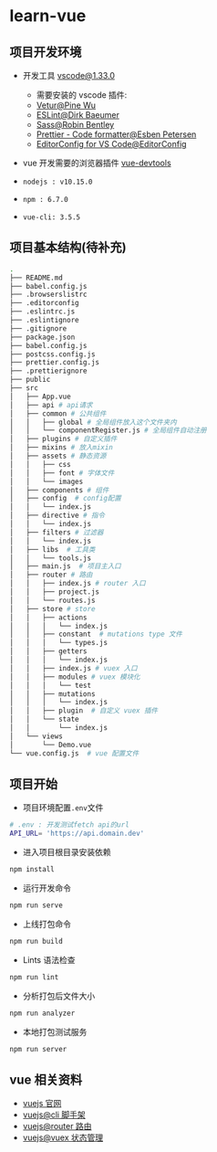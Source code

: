 # learn-vue

## 项目开发环境

- 开发工具 [vscode@1.33.0](https://code.visualstudio.com/)

  - 需要安装的 vscode 插件:
  - [Vetur@Pine Wu](https://marketplace.visualstudio.com/items?itemName=octref.vetur)
  - [ESLint@Dirk Baeumer](https://marketplace.visualstudio.com/items?itemName=dbaeumer.vscode-eslint)
  - [Sass@Robin Bentley](https://marketplace.visualstudio.com/items?itemName=robinbentley.sass-indented)
  - [Prettier - Code formatter@Esben Petersen](https://marketplace.visualstudio.com/items?itemName=esbenp.prettier-vscode)
  - [EditorConfig for VS Code@EditorConfig](https://marketplace.visualstudio.com/items?itemName=EditorConfig.EditorConfig)

- vue 开发需要的浏览器插件 [vue-devtools](https://github.com/vuejs/vue-devtools)
- `nodejs : v10.15.0`
- `npm : 6.7.0`
- `vue-cli: 3.5.5`

## 项目基本结构(待补充)

```bash
.
├── README.md
├── babel.config.js
├── .browserslistrc
├── .editorconfig
├── .eslintrc.js
├── .eslintignore
├── .gitignore
├── package.json
├── babel.config.js
├── postcss.config.js
├── prettier.config.js
├── .prettierignore
├── public
├── src
│   ├── App.vue
│   ├── api # api请求
│   ├── common # 公共组件
│   │   ├── global # 全局组件放入这个文件夹内
│   │   └── componentRegister.js # 全局组件自动注册
│   ├── plugins # 自定义插件
│   ├── mixins # 放入mixin
│   ├── assets # 静态资源
│   │   ├── css
│   │   ├── font # 字体文件
│   │   └── images
│   ├── components # 组件
│   ├── config  # config配置
│   │   └── index.js
│   ├── directive # 指令
│   │   └── index.js
│   ├── filters # 过滤器
│   │   └── index.js
│   ├── libs  # 工具类
│   │   └── tools.js
│   ├── main.js  # 项目主入口
│   ├── router # 路由
│   │   ├── index.js # router 入口
│   │   ├── project.js
│   │   └── routes.js
│   ├── store # store
│   │   ├── actions
│   │   │   └── index.js
│   │   ├── constant  # mutations type 文件
│   │   │   └── types.js
│   │   ├── getters
│   │   │   └── index.js
│   │   ├── index.js # vuex 入口
│   │   ├── modules # vuex 模块化
│   │   │   └── test
│   │   ├── mutations
│   │   │   └── index.js
│   │   ├── plugin  # 自定义 vuex 插件
│   │   └── state
│   │       └── index.js
│   └── views
│       └── Demo.vue
└── vue.config.js  # vue 配置文件
```

## 项目开始

- 项目环境配置`.env`文件

```bash
# .env : 开发测试fetch api的url
API_URL= 'https://api.domain.dev'
```

- 进入项目根目录安装依赖

```bash
npm install
```

- 运行开发命令

```bash
npm run serve
```

- 上线打包命令

```bash
npm run build
```

- Lints 语法检查

```bash
npm run lint
```

- 分析打包后文件大小

```bash
npm run analyzer
```

- 本地打包测试服务

```bash
npm run server
```

## vue 相关资料

- [vuejs 官网](https://vuejs.org/)
- [vuejs@cli 脚手架](https://cli.vuejs.org)
- [vuejs@router 路由](https://router.vuejs.org/)
- [vuejs@vuex 状态管理](https://vuex.vuejs.org/)
